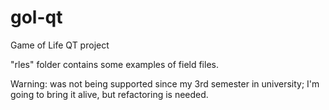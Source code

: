 # gol-qt
Game of Life QT project

"rles" folder contains some examples of field files.

Warning: was not being supported since my 3rd semester in university; I'm going to bring it alive, but refactoring is needed.

